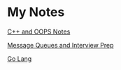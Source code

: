 # My Notes

[C++ and OOPS Notes](https://docs.google.com/document/d/1uHij_AmZS2WuxXfMuQhwTd6uFhtNTCG4K7Y9hj5YE5k/edit)

[Message Queues and Interview Prep](https://docs.google.com/document/d/1fi0f2mH8GfoEoIlaWujDPvaO3aM_vWLLDfmOMJrs6xM/edit)

[Go Lang](https://docs.google.com/document/d/110vDpdc1e_cJKB0Dkk80BunFkId7wmdvaTHXdqdXIbc/edit)
